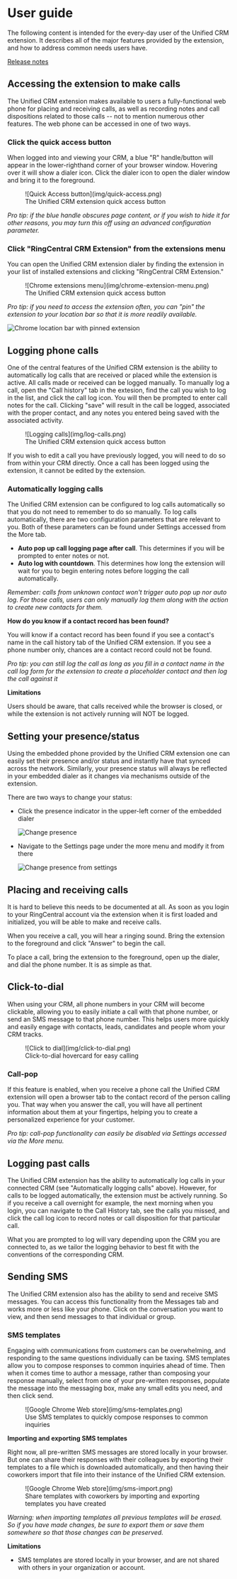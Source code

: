 # User guide

The following content is intended for the every-day user of the Unified CRM extension. It describes all of the major features provided by the extension, and how to address common needs users have.

[Release notes](./release-notes.md)

## Accessing the extension to make calls

The Unified CRM extension makes available to users a fully-functional web phone for placing and receiving calls, as well as recording notes and call dispositions related to those calls -- not to mention numerous other features. The web phone can be accessed in one of two ways.

### Click the quick access button

When logged into and viewing your CRM, a blue "R" handle/button will appear in the lower-righthand corner of your browser window. Hovering over it will show a dialer icon. Click the dialer icon to open the dialer window and bring it to the foreground. 

<figure markdown>
  ![Quick Access button](img/quick-access.png)
  <figcaption>The Unified CRM extension quick access button</figcaption>
</figure>

*Pro tip: if the blue handle obscures page content, or if you wish to hide it for other reasons, you may turn this off using an advanced configuration parameter.*

### Click "RingCentral CRM Extension" from the extensions menu

You can open the Unified CRM extension dialer by finding the extension in your list of installed extensions and clicking "RingCentral CRM Extension."

<figure markdown>
  ![Chrome extensions menu](img/chrome-extension-menu.png)
  <figcaption>The Unified CRM extension quick access button</figcaption>
</figure>

*Pro tip: if you need to access the extension often, you can "pin" the extension to your location bar so that it is more readily available.*

![Chrome location bar with pinned extension](img/chrome-pinning-ext.png)

## Logging phone calls

One of the central features of the Unified CRM extension is the ability to automatically log calls that are received or placed while the extension is active. All calls made or received can be logged manually. To manually log a call, open the "Call history" tab in the extesion, find the call you wish to log in the list, and click the call log icon. You will then be prompted to enter call notes for the call. Clicking "save" will result in the call be logged, associated with the proper contact, and any notes you entered being saved with the associated activity.

<figure markdown>
  ![Logging calls](img/log-calls.png)
  <figcaption>The Unified CRM extension quick access button</figcaption>
</figure>

If you wish to edit a call you have previously logged, you will need to do so from within your CRM directly. Once a call has been logged using the extension, it cannot be edited by the extension.

### Automatically logging calls

The Unified CRM extension can be configured to log calls automatically so that you do not need to remember to do so manually. To log calls automatically, there are two configuration parameters that are relevant to you. Both of these parameters can be found under Settings accessed from the More tab.

* **Auto pop up call logging page after call**. This determines if you will be prompted to enter notes or not. 
* **Auto log with countdown**. This determines how long the extension will wait for you to begin entering notes before logging the call automatically. 

*Remember: calls from unknown contact won't trigger auto pop up nor auto log. For those calls, users can only manually log them along with the action to create new contacts for them.*

**How do you know if a contact record has been found?**

You will know if a contact record has been found if you see a contact's name in the call history tab of the Unified CRM extension. If you see a phone number only, chances are a contact record could not be found. 

*Pro tip: you can still log the call as long as you fill in a contact name in the call log form for the extension to create a placeholder contact and then log the call against it*

**Limitations**

Users should be aware, that calls received while the browser is closed, or while the extension is not actively running will NOT be logged. 

## Setting your presence/status

Using the embedded phone provided by the Unified CRM extension one can easily set their presence and/or status and instantly have that synced across the network. Similarly, your presence status will always be reflected in your embedded dialer as it changes via mechanisms outside of the extension. 

There are two ways to change your status:

* Click the presence indicator in the upper-left corner of the embedded dialer

     ![Change presence](img/presence.png)

* Navigate to the Settings page under the more menu and modify it from there

     ![Change presence from settings](img/presence-settings.png)

## Placing and receiving calls

It is hard to believe this needs to be documented at all. As soon as you login to your RingCentral account via the extension when it is first loaded and initialized, you will be able to make and receive calls. 

When you receive a call, you will hear a ringing sound. Bring the extension to the foreground and click "Answer" to begin the call.

To place a call, bring the extension to the foreground, open up the dialer, and dial the phone number. It is as simple as that. 

## Click-to-dial

When using your CRM, all phone numbers in your CRM will become clickable, allowing you to easily initiate a call with that phone number, or send an SMS message to that phone number. This helps users more quickly and easily engage with contacts, leads, candidates and people whom your CRM tracks. 

<figure markdown>
  ![Click to dial](img/click-to-dial.png)
  <figcaption>Click-to-dial hovercard for easy calling</figcaption>
</figure>


### Call-pop

If this feature is enabled, when you receive a phone call the Unified CRM extension will open a browser tab to the contact record of the person calling you. That way when you answer the call, you will have all pertinent information about them at your fingertips, helping you to create a personalized experience for your customer. 

*Pro tip: call-pop functionality can easily be disabled via Settings accessed via the More menu.* 

## Logging past calls

The Unified CRM extension has the ability to automatically log calls in your connected CRM (see "Automatically logging calls" above). However, for calls to be logged automatically, the extension must be actively running. So if you receive a call overnight for example, the next morning when you login, you can navigate to the Call History tab, see the calls you missed, and click the call log icon to record notes or call disposition for that particular call. 

What you are prompted to log will vary depending upon the CRM you are connected to, as we tailor the logging behavior to best fit with the conventions of the corresponding CRM. 

## Sending SMS

The Unified CRM extension also has the ability to send and receive SMS messages. You can access this functionality from the Messages tab and works more or less like your phone. Click on the conversation you want to view, and then send messages to that individual or group. 

### SMS templates

Engaging with communications from customers can be overwhelming, and responding to the same questions individually can be taxing. SMS templates allow you to compose responses to common inquiries ahead of time. Then when it comes time to author a message, rather than composing your response manually, select from one of your pre-written responses, populate the message into the messaging box, make any small edits you need, and then click send. 

<figure markdown>
  ![Google Chrome Web store](img/sms-templates.png)
  <figcaption>Use SMS templates to quickly compose responses to common inquiries</figcaption>
</figure>

**Importing and exporting SMS templates**

Right now, all pre-written SMS messages are stored locally in your browser. But one can share their responses with their colleagues by exporting their templates to a file which is downloaded automatically, and then having their coworkers import that file into their instance of the Unified CRM extension. 

<figure markdown>
  ![Google Chrome Web store](img/sms-import.png)
  <figcaption>Share templates with coworkers by importing and exporting templates you have created</figcaption>
</figure>

*Warning: when importing templates all previous templates will be erased. So if you have made changes, be sure to export them or save them somewhere so that those changes can be preserved.*

**Limitations**

* SMS templates are stored locally in your browser, and are not shared with others in your organization or account. 

